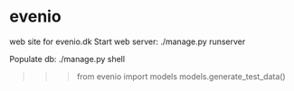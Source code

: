 evenio
======

web site for evenio.dk
Start web server:
./manage.py runserver

Populate db:
./manage.py shell
>>> from evenio import models
>>> models.generate_test_data()